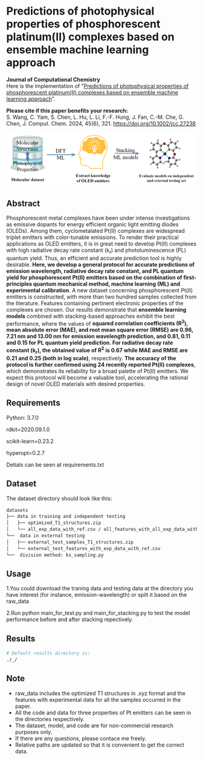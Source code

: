 # Predictions of photophysical properties of phosphorescent platinum(II) complexes based on ensemble machine learning approach  

**Journal of Computational Chemistry**   
Here is the implementation of "[Predictions of photophysical properties of phosphorescent platinum(II) complexes based on ensemble machine learning approach](https://onlinelibrary.wiley.com/doi/10.1002/jcc.27238)".  


**Please cite if this paper benefits your research:**  
S. Wang, C. Yam, S. Chen, L. Hu, L. Li, F.-F. Hung, J. Fan, C.-M. Che, G. Chen, J. Comput. Chem. 2024, 45(6), 321. https://doi.org/10.1002/jcc.27238   


<p align='center'>
  <img src='figure/workflow_TOC_updated_Ad_Opt_Ma.png' width="600px">
</p>

## Abstract

Phosphorescent metal complexes have been under intense investigations as emissive dopants for energy efficient organic light emitting diodes (OLEDs). Among them, cyclometalated Pt(II) complexes are widespread triplet emitters with color-tunable emissions. To render their practical applications as OLED emitters, it is in great need to develop Pt(II) complexes with high radiative decay rate constant (k<sub>r</sub>) and photoluminescence (PL) quantum yield. Thus, an efficient and accurate prediction tool is highly desirable. **Here, we develop a general protocol for accurate predictions of emission wavelength, radiative decay rate constant, and PL quantum yield for phosphorescent Pt(II) emitters based on the combination of first-principles quantum mechanical method, machine learning (ML) and experimental calibration**. A new dataset concerning phosphorescent Pt(II) emitters is constructed, with more than two hundred samples collected from the literature. Features containing pertinent electronic properties of the complexes are chosen. Our results demonstrate that **ensemble learning models** combined with stacking-based approaches exhibit the best performance, where the values of **squared correlation coefficients (R<sup>2</sup>), mean absolute error (MAE), and root mean square error (RMSE) are 0.96, 7.21 nm and 13.00 nm for emission wavelength prediction, and 0.81, 0.11 and 0.15 for PL quantum yield prediction. For radiative decay rate constant (k<sub>r</sub>), the obtained value of R<sup>2</sup> is 0.67 while MAE and RMSE are 0.21 and 0.25 (both in log scale)**, respectively. **The accuracy of the protocol is further confirmed using 24 recently reported Pt(II) complexes**, which demonstrates its reliability for a broad palette of Pt(II) emitters. We expect this protocol will become a valuable tool, accelerating the rational design of novel OLED materials with desired properties.



## Requirements

Python: 3.7.0

rdkit=2020.09.1.0

scikit-learn=0.23.2

hyperopt=0.2.7

Detials can be seen at requirements.txt

## Dataset

The dataset directory should look like this:
```bash
datasets
├── data in training and independent testing
│   ├── optimized_T1_structures.zip
│   └── all_exp_data_with_ref.csv / all_features_with_all_exp_data_with_ref.csv
└──  data in external testing
│   ├── external_test_samples_T1_structures.zip
│   └── external_test_features_with_exp_data_with_ref.csv  
└──  division method: ks_sampling.py    

```

## Usage

1.You could download the traning data and testing data at the directory you have interest (for instance, emission-wavelength) or spilt it based on the raw_data

2.Run python main_for_test.py and main_for_stacking.py to test the model performance before and after stacking repectively.

## Results

```bash
# Default results directory is:
./_/

```

## Note

- raw_data includes the optimized T1 structures in .xyz format and the features with experimental data for all the samples occurred in the paper. 
- All the code and data for three properties of Pt emitters can be seen in the directories respectively.
- The dataset, model, and code are for non-commercial research purposes only.
- If there are any questions, please contace me freely.
- Relative paths are updated so that it is convenient to get the correct data.
